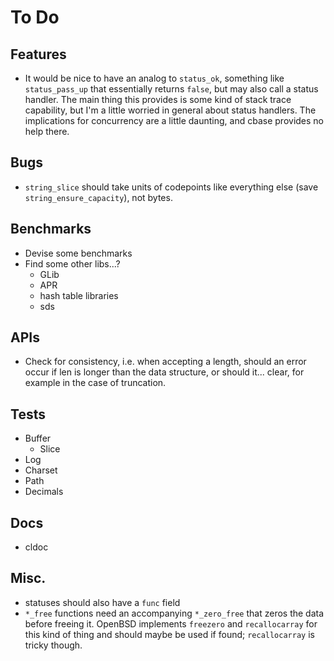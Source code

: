# To Do

## Features

- It would be nice to have an analog to `status_ok`, something like
  `status_pass_up` that essentially returns `false`, but may also call a status
  handler.  The main thing this provides is some kind of stack trace
  capability, but I'm a little worried in general about status handlers.  The
  implications for concurrency are a little daunting, and cbase provides no
  help there.

## Bugs

- `string_slice` should take units of codepoints like everything else (save
  `string_ensure_capacity`), not bytes.

## Benchmarks

- Devise some benchmarks
- Find some other libs...?
  - GLib
  - APR
  - hash table libraries
  - sds

## APIs

- Check for consistency, i.e. when accepting a length, should an error occur if
  len is longer than the data structure, or should it... clear, for example in
  the case of truncation.

## Tests

- Buffer
  - Slice
- Log
- Charset
- Path
- Decimals

## Docs

- cldoc

## Misc.

- statuses should also have a `func` field
- `*_free` functions need an accompanying `*_zero_free` that zeros the data
  before freeing it.  OpenBSD implements `freezero` and `recallocarray` for
  this kind of thing and should maybe be used if found; `recallocarray` is
  tricky though.

